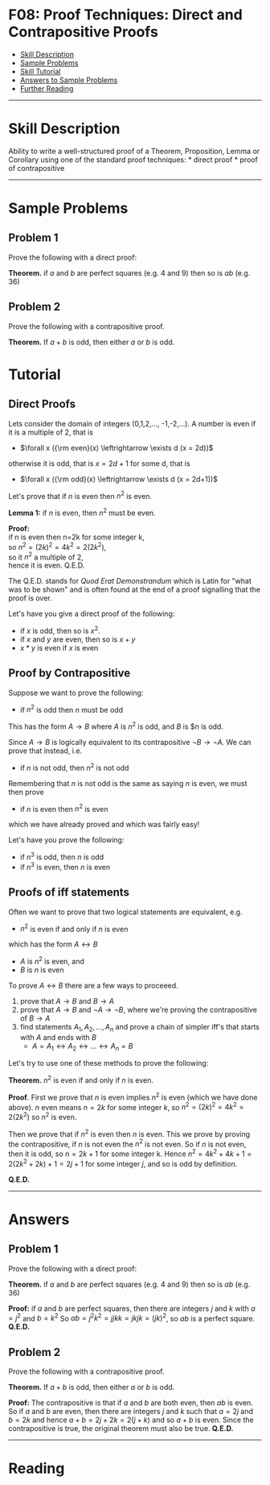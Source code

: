 # F08: Proof Techniques: Direct and Contrapositive Proofs


* [Skill Description](#skill-description)
* [Sample Problems](#Sample-Problems)
* [Skill Tutorial](#Tutorial)
* [Answers to Sample Problems](#Answers)
* [Further Reading](#Reading)

---

# Skill Description

Ability to write a well-structured proof of a Theorem, Proposition, Lemma or Corollary using one of the standard proof techniques: * direct proof * proof of contrapositive

---

# Sample Problems

## Problem 1
Prove the following with a direct proof:

**Theorem.** if $a$ and $b$ are perfect squares (e.g. 4 and 9) then so is $ab$ (e.g. 36)


## Problem 2
Prove the following with a contrapositive proof.

**Theorem.** If $a+b$ is odd, then either $a$ or $b$ is odd.


# Tutorial

## Direct Proofs
Lets consider the domain of integers (0,1,2,..., -1,-2,...).
A number is even if it is a multiple of 2, that is
* $\forall x ({\rm even}(x) \leftrightarrow \exists d (x = 2d))$

otherwise it is odd, that is $x=2d+1$ for some d, that is
* $\forall x ({\rm odd}(x) \leftrightarrow \exists d (x = 2d+1))$

Let's prove that if $n$ is even then $n^2$ is even.

**Lemma 1:** if $n$ is even, then $n^2$ must be even.

**Proof:** 
<br>
if n is even then n=2k for some integer k, 
<br>
so $n^2=(2k)^2 = 4k^2 = 2(2k^2)$, 
<br> so it $n^2$ a multiple of 2,
<br> hence it is even. Q.E.D.

The Q.E.D. stands for _Quod Erat Demonstrandum_ which is Latin for "what was to be shown"
and is often found at the end of a proof signalling that the proof is over.

Let's have you give a direct proof of the following:
* if $x$ is odd, then so is $x^2$.
* if $x$ and $y$ are even, then so is $x+y$
* $x*y$ is even if $x$ is even

## Proof by Contrapositive
Suppose we want to prove the following:
* if $n^2$ is odd then $n$ must be odd

This has the form $A\rightarrow B$ where $A$ is $n^2$ is odd, and $B$ is $n is odd.

Since $A\rightarrow B$ is logically equivalent to its contrapositive $\neg B \rightarrow \neg A$.
We can prove that instead, i.e.
* if $n$ is not odd, then $n^2$ is not odd

Remembering that $n$ is not odd is the same as saying $n$ is even, we must then prove
* if $n$ is even then $n^2$ is even

which we have already proved and which was fairly easy!

Let's have you prove the following:
* if $n^3$ is odd, then $n$ is odd
* if $n^3$ is even, then $n$ is even

## Proofs of iff statements
Often we want to prove that two logical statements are equivalent, e.g.
* $n^2$ is even if and only if $n$ is even

which has the form $A\leftrightarrow B$
* $A$ is $n^2$ is even, and
* $B$ is $n$ is even

To prove $A\leftrightarrow B$ there are a few ways to proceeed.
1. prove that $A\rightarrow B$ and $B\rightarrow A$
2. prove that $A\rightarrow B$ and $\neg A \rightarrow \neg B$, where we're proving the contrapositive of $B\rightarrow A$
3. find statements $A_1,A_2,\ldots,A_n$ and prove a chain of simpler iff's that starts with $A$ and ends with $B$
   * $A=A_1\leftrightarrow A_2\leftrightarrow\ldots\leftrightarrow A_n=B$


Let's try to use one of these methods to prove the following:

__Theorem.__  $n^2$ is even if and only if $n$ is even.

__Proof__.
First we prove that $n$ is even implies $n^2$ is even (which we have done above).
$n$ even means $n=2k$ for some integer $k$, so $n^2=(2k)^2 = 4k^2 = 2(2k^2)$ so $n^2$ is even.

Then we prove that if $n^2$ is even then $n$ is even. This we prove by proving the contrapositive,
if $n$ is not even the $n^2$ is not even. So if $n$ is not even, then it is odd, so $n=2k+1$ for some integer k. Hence $n^2 = 4k^2 +4k+1 = 2(2k^2+2k) + 1 = 2j+1$ for some integer $j$, and so is odd by definition.

__Q.E.D.__

---

# Answers

## Problem 1
Prove the following with a direct proof:

**Theorem.** if $a$ and $b$ are perfect squares (e.g. 4 and 9) then so is $ab$ (e.g. 36)

**Proof:** if $a$ and $b$ are perfect squares, then there are integers $j$ and $k$ with $a=j^2$ and $b=k^2$
So $ab= j^2 k^2 = jjkk = jkjk = (jk)^2$, so $ab$ is a perfect square.
**Q.E.D.**

## Problem 2
Prove the following with a contrapositive proof.

**Theorem.** If $a+b$ is odd, then either $a$ or $b$ is odd.

**Proof:**
The contrapositive is that if $a$ and $b$ are both even, then $ab$ is even.
So if $a$ and $b$ are even, then there are integers $j$ and $k$ such that
$a=2j$ and $b=2k$ and hence $a+b = 2j + 2k = 2(j+k)$ and so $a+b$ is even.
Since the contrapositive is true, the original theorem must also be true.
**Q.E.D.**

---

# Reading
